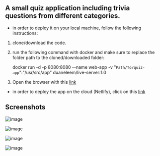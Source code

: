 ## A small quiz application including trivia questions from different categories.

- in order to deploy it on your local machine, follow the following instructions:
1) clone/download the code.
2) run the following command with docker and make sure to replace the folder path to the cloned/downloaded folder:

     docker run -d -p 8080:8080 --name web-app -v "`Path/To/quiz-app`":"/usr/src/app" duaneleem/live-server:1.0

3) Open the browser with this [link](http://localhost:8080/)



- in order to deploy the app on the cloud (Netlify), click on this [link](https://6355be8bebafdd4d2f992c5d--transcendent-lollipop-fd2bed.netlify.app/)
## Screenshots
![image](https://user-images.githubusercontent.com/82344328/193715172-8be91223-f20d-4bed-b3a5-4f866dece0ce.png)


![image](https://user-images.githubusercontent.com/82344328/193715532-d3946c6c-0f86-4d46-ba36-c75b766ef752.png)


![image](https://user-images.githubusercontent.com/82344328/193715302-db9fc949-20f9-4d08-bfd4-ca5d3fbf4234.png)

![image](https://user-images.githubusercontent.com/82344328/193715747-7bb7ce53-d52f-46d9-ba7c-29c30a5a2c4a.png)

